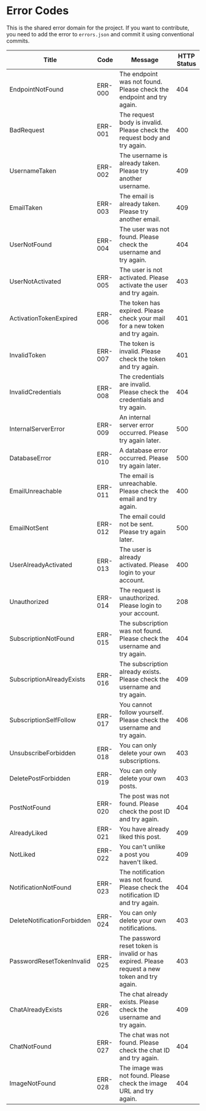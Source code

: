 # Error Codes

This is the shared error domain for the project. If you want to contribute, you need to add the error to `errors.json` and commit it using conventional commits.

| Title | Code | Message | HTTP Status |
| --- | --- | --- | --- |
| EndpointNotFound | ERR-000 | The endpoint was not found. Please check the endpoint and try again. | 404 |
| BadRequest | ERR-001 | The request body is invalid. Please check the request body and try again. | 400 |
| UsernameTaken | ERR-002 | The username is already taken. Please try another username. | 409 |
| EmailTaken | ERR-003 | The email is already taken. Please try another email. | 409 |
| UserNotFound | ERR-004 | The user was not found. Please check the username and try again. | 404 |
| UserNotActivated | ERR-005 | The user is not activated. Please activate the user and try again. | 403 |
| ActivationTokenExpired | ERR-006 | The token has expired. Please check your mail for a new token and try again. | 401 |
| InvalidToken | ERR-007 | The token is invalid. Please check the token and try again. | 401 |
| InvalidCredentials | ERR-008 | The credentials are invalid. Please check the credentials and try again. | 404 |
| InternalServerError | ERR-009 | An internal server error occurred. Please try again later. | 500 |
| DatabaseError | ERR-010 | A database error occurred. Please try again later. | 500 |
| EmailUnreachable | ERR-011 | The email is unreachable. Please check the email and try again. | 400 |
| EmailNotSent | ERR-012 | The email could not be sent. Please try again later. | 500 |
| UserAlreadyActivated | ERR-013 | The user is already activated. Please login to your account. | 400 |
| Unauthorized | ERR-014 | The request is unauthorized. Please login to your account. | 208 |
| SubscriptionNotFound | ERR-015 | The subscription was not found. Please check the username and try again. | 404 |
| SubscriptionAlreadyExists | ERR-016 | The subscription already exists. Please check the username and try again. | 409 |
| SubscriptionSelfFollow | ERR-017 | You cannot follow yourself. Please check the username and try again. | 406 |
| UnsubscribeForbidden | ERR-018 | You can only delete your own subscriptions. | 403 |
| DeletePostForbidden | ERR-019 | You can only delete your own posts. | 403 |
| PostNotFound | ERR-020 | The post was not found. Please check the post ID and try again. | 404 |
| AlreadyLiked | ERR-021 | You have already liked this post. | 409 |
| NotLiked | ERR-022 | You can't unlike a post you haven't liked. | 409 |
| NotificationNotFound | ERR-023 | The notification was not found. Please check the notification ID and try again. | 404 |
| DeleteNotificationForbidden | ERR-024 | You can only delete your own notifications. | 403 |
| PasswordResetTokenInvalid | ERR-025 | The password reset token is invalid or has expired. Please request a new token and try again. | 403 |
| ChatAlreadyExists | ERR-026 | The chat already exists. Please check the username and try again. | 409 |
| ChatNotFound | ERR-027 | The chat was not found. Please check the chat ID and try again. | 404 |
| ImageNotFound | ERR-028 | The image was not found. Please check the image URL and try again. | 404 |
